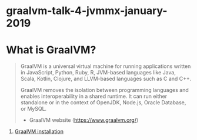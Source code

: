 # graalvm-talk-4-jvmmx-january-2019

# What is GraalVM?

> GraalVM is a universal virtual machine for running applications written in JavaScript, Python, Ruby, R, JVM-based languages like Java, Scala, Kotlin, Clojure, and LLVM-based languages such as C and C++.
>
> GraalVM removes the isolation between programming languages and enables interoperability in a shared runtime. It can run either standalone or in the context of OpenJDK, Node.js, Oracle Database, or MySQL.
>
> - GraalVM website (https://www.graalvm.org/)


1. [GraalVM installation](00-install.md)